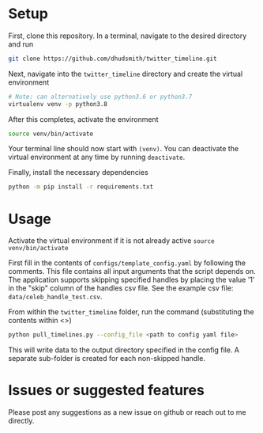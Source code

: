 # Setup

First, clone this repository. In a terminal, navigate to the desired directory and run
```bash
git clone https://github.com/dhudsmith/twitter_timeline.git
```

Next, navigate into the `twitter_timeline` directory and create the 
virtual environment
```bash
# Note: can alternatively use python3.6 or python3.7
virtualenv venv -p python3.8 
```

After this completes, activate the environment
```bash
source venv/bin/activate
```
Your terminal line should now start with `(venv)`. 
You can deactivate the virtual environment at any time by running `deactivate`.  

Finally, install the necessary dependencies
```bash
python -m pip install -r requirements.txt
```

# Usage

Activate the virtual environment if it is not already active `source venv/bin/activate`

First fill in the contents of `configs/template_config.yaml` by following the comments.
This file contains all input arguments that the script depends on. The application supports
skipping specified handles by placing the value '1' in the "skip" column of the handles csv
file. See the example csv file: `data/celeb_handle_test.csv`. 

From within the `twitter_timeline` folder, run the command (substituting the contents within <>)
```bash
python pull_timelines.py --config_file <path to config yaml file>
```
This will write data to the output directory specified in the config file. A separate 
sub-folder is created for each non-skipped handle. 

# Issues or suggested features
Please post any suggestions as a new issue on github or reach out to me directly. 
